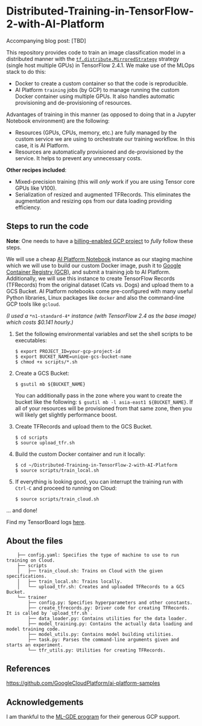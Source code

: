 # Distributed-Training-in-TensorFlow-2-with-AI-Platform

Accompanying blog post: [TBD]

This repository provides code to train an image classification model in a distributed manner with the [`tf.distribute.MirroredStrategy`](https://www.tensorflow.org/api_docs/python/tf/distribute/MirroredStrategy) strategy (single host multiple GPUs) in TensorFlow 2.4.1. We make use of the MLOps stack to do this:


- Docker to create a custom container so that the code is reproducible. 
- AI Platform `training` jobs (by GCP) to manage running the custom Docker container using multiple GPUs. It also handles automatic provisioning and de-provisioning of resources.  

Advantages of training in this manner (as opposed to doing that in a Jupyter Notebook environment) are the following:


- Resources (GPUs, CPUs, memory, etc.) are fully managed by the custom service we are using to orchestrate our training workflow. In this case, it is AI Platform. 
- Resources are automatically provisioned and de-provisioned by the service. It helps to prevent any unnecessary costs. 

**Other recipes included**:
* Mixed-precision training (this will _only_ work if you are using Tensor core GPUs like V100).
* Serialization of resized and augmented TFRecords. This eliminates the augmentation and resizing ops from our data loading providing efficiency.

## Steps to run the code

**Note**: One needs to have a [billing-enabled GCP project](https://cloud.google.com/billing/docs/how-to/modify-project) to *fully* follow these steps. 

We will use a cheap [AI Platform Notebook](https://cloud.google.com/ai-platform-notebooks) instance as our staging machine which we will use to build our custom Docker image, push it to [Google Container Registry (GCR)](https://cloud.google.com/container-registry), and submit a training job to AI Platform. Additionally, we will use this instance to create TensorFlow Records (TFRecords) from the original dataset (Cats vs. Dogs) and upload them to a GCS Bucket. AI Platform notebooks come pre-configured with many useful Python libraries, Linux packages like `docker` and also the command-line GCP tools like `gcloud`. 

*(I used a* `*n1-standard-4*` *instance (with TensorFlow 2.4 as the base image) which costs $0.141 hourly.)*


1. Set the following environmental variables and set the shell scripts to be executables:

    ```shell
    $ export PROJECT_ID=your-gcp-project-id
    $ export BUCKET_NAME=unique-gcs-bucket-name
    $ chmod +x scripts/*.sh
    ```

2. Create a GCS Bucket:

    ```shell
    $ gsutil mb ${BUCKET_NAME}
    ```

   You can additionally pass in the zone where you want to create the bucket like the following: `$ gsutil mb -l asia-east1 ${BUCKET_NAME}`. If all of your resources will be provisioned from that same zone, then you will likely get slightly performance boost. 


3. Create TFRecords and upload them to the GCS Bucket.

    ```shell
    $ cd scripts
    $ source upload_tfr.sh
    ```

4. Build the custom Docker container and run it locally:

    ```shell
    $ cd ~/Distributed-Training-in-TensorFlow-2-with-AI-Platform
    $ source scripts/train_local.sh
    ```

5. If  everything is looking good, you can interrupt the training run with `Ctrl-C` and proceed to running on Cloud:

    ```shell
    $ source scripts/train_cloud.sh
    ```

... and done! 

Find my TensorBoard logs [here](https://tensorboard.dev/experiment/CV82lAf9R2OeUNzdxh7pfQ/). 

## About the files

```shell
    ├── config.yaml: Specifies the type of machine to use to run training on Cloud.
    ├── scripts
    │   ├── train_cloud.sh: Trains on Cloud with the given specifications. 
    │   ├── train_local.sh: Trains locally. 
    │   └── upload_tfr.sh: Creates and uploaded TFRecords to a GCS Bucket. 
    └── trainer
        ├── config.py: Specifies hyperparameters and other constants. 
        ├── create_tfrecords.py: Driver code for creating TFRecords. It is called by `upload_tfr.sh`. 
        ├── data_loader.py: Contains utilities for the data loader. 
        ├── model_training.py: Contains the actually data loading and model training code.
        ├── model_utils.py: Contains model building utilities. 
        ├── task.py: Parses the command-line arguments given and starts an experiment.
        └── tfr_utils.py: Utilities for creating TFRecords. 
```

## References
https://github.com/GoogleCloudPlatform/ai-platform-samples

## Acknowledgements

I am thankful to the [ML-GDE program](https://developers.google.com/programs/experts/) for their generous GCP support.
